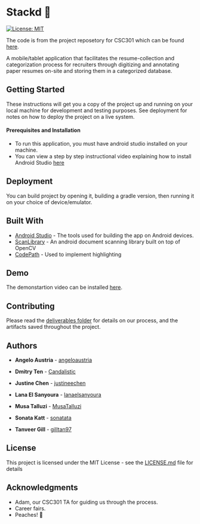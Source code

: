 # Stackd :peach:
[![License: MIT](https://img.shields.io/badge/License-MIT-yellow.svg)](https://github.com/csc301-fall-2017/project-team-12/blob/master/LICENSE)

The code is from the project reposetory for CSC301 which can be found [here](https://github.com/csc301-fall-2017/project-team-12).

A mobile/tablet application that facilitates the resume-collection and categorization process for recruiters through digitizing and annotating paper resumes on-site and storing them in a categorized database.

## Getting Started

These instructions will get you a copy of the project up and running on your local machine for development and testing purposes. See deployment for notes on how to deploy the project on a live system.

#### Prerequisites and Installation

- To run this application, you must have android studio installed on your machine. 
- You can view a step by step instructional video explaining how to install Android Studio [here](https://gist.github.com/PurpleBooth/b24679402957c63ec426)

## Deployment

You can build project by opening it, building a gradle version, then running it on your choice of device/emulator.

## Built With

* [Android Studio](https://developer.android.com/studio/index.html) - The tools used for building the app on Android devices.
* [ScanLibrary](https://github.com/jhansireddy/AndroidScannerDemo) - An android document scanning library built on top of OpenCV
* [CodePath](https://guides.codepath.com/android/Basic-Painting-with-Views) - Used to implement highlighting 

## Demo 
The demonstartion video can be installed [here](https://github.com/csc301-fall-2017/project-team-12/blob/master/device-2017-11-18-002252.mp4).
## Contributing

Please read the [deliverables folder](https://github.com/csc301-fall-2017/project-team-12/tree/master/deliverables) for details on our process, and the artifacts saved throughout the project.


## Authors

* **Angelo Austria** -  [angeloaustria](https://github.com/angeloaustria)

* **Dmitry Ten** -  [Candalistic](https://github.com/Candalistic)

* **Justine Chen** -  [justineechen](https://github.com/justineechen)

* **Lana El Sanyoura** -  [lanaelsanyoura](https://github.com/lanaelsanyoura)

* **Musa Talluzi** -  [MusaTalluzi](https://github.com/MusaTalluzi)

* **Sonata Katt** -  [sonatata](https://github.com/sonatata)

* **Tanveer Gill** -  [gilltan97](https://github.com/gilltan97)

## License

This project is licensed under the MIT License - see the [LICENSE.md](https://github.com/csc301-fall-2017/project-team-12/blob/master/LICENSE) file for details

## Acknowledgments

* Adam, our CSC301 TA for guiding us through the process.
* Career fairs.
* Peaches! :peach:
